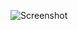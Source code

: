 ![Screenshot](https://raw.githubusercontent.com/Cryakl/Ultimate-RAT-Collection/refs/heads/main/NjRat/njRAT%20v0.7d%20Danger%20Edition%202018/Screenshot.png)
